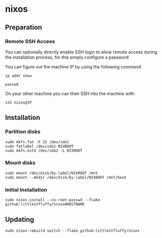 # nixos

## Preparation

### Remote SSH Access

You can optionally directly enable SSH login to allow remote access during the installation process, for this simply configure a password

You can figure out the machine IP by using the following command
```shell
ip addr show
```

```shell
passwd
```

On your other machine you can then SSH into the machine with:
```shell
ssh nixos@IP
```

## Installation

### Partition disks
```shell
sudo mkfs.fat -F 32 /dev/sda1
sudo fatlabel /dev/sda1 NIXBOOT
sudo mkfs.ext4 /dev/sda2 -L NIXROOT
```

### Mount disks

```shell
sudo mount /dev/disk/by-label/NIXROOT /mnt
sudo mount --mkdir /dev/disk/by-label/NIXBOOT /mnt/boot
```

### Initial Installation

```shell
sudo nixos-install --no-root-passwd --flake github:littlestfluffy/nixos#HOSTNAME
```

## Updating

```shell
sudo nixos-rebuild switch --flake github:littlestfluffy/nixos
```
